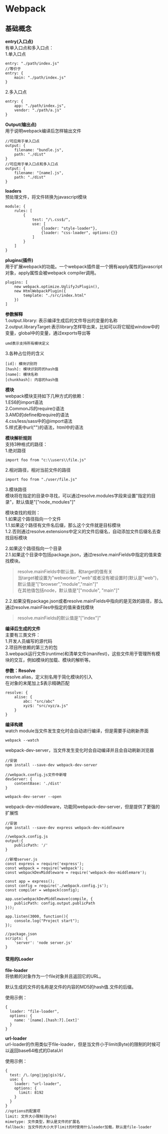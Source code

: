 # Webpack

## 基础概念
**entry(入口点)**  
有单入口点和多入口点：  
1.单入口点  

```
entry: "./path/index.js"
//等价于
entry: {
	main: "./path/index.js"
}
```

2.多入口点  

```
entry: {
	app: "./path/index.js",
    vendor: "./path/a.js"
}
```

**Output(输出点)**  
用于说明webpack编译后怎样输出文件  

```
//可应用于单入口点
output: {
	filename: "bundle.js",
    path: "./dist"
}
//可应用于单入口点和多入口点
output: {
	filename: "[name].js",
    path: "./dist"
}
```

**loaders**  
预处理文件，将文件转换为javascript模块  

```
module: {
	rules: [
		{
			test: "/\.css$/",
			use: [
				{loader: "style-loader"},
				{loader: "css-loader", options:{}}
			]
		}
	]
}
```

**plugins(插件)**  
用于扩展webpack的功能。一个webpack插件是一个拥有apply属性的javascript对象，apply属性会被webpack compiler调用。  

```
plugins: [
	new webpack.optimize.UglifyJsPlugin(),
	new HtmlWebpackPlugin({
		template: "./src/index.html"
	})
]
```

**参数解释**  
1.output.library: 表示编译生成后的文件导出的变量的名称  
2.output.libraryTarget:表示library怎样导出来，比如可以将它赋给window中的变量，global中的变量，通过exports导出等  

```
umd表示支持所有模块定义
```

3.各种占位符的含义  

```
[id]: 模块识别符
[hash]: 模块识别符的hash值
[name]: 模块名称
[chunkhash]: 内容的hash值
```

**模块**  
webpack模块支持如下几种方式的依赖：  
1.ES6的import语法  
2.CommonJS的require()语法  
3.AMD的define和require的语法  
4.css/less/sass中的@import语法  
5.样式表中url("")的语法，html中<img src="">的语法  


**模块解析规则**  
支持3种格式的路径：  
1.绝对路径  

```
import foo from "c:\\users\\file.js"
```

2.相对路径，相对当前文件的路径  

```
import foo from "./user/file.js"
```

3.模块路径  
模块将在指定的目录中寻找，可以通过resolve.modules字段来设置"指定的目录"，默认值是"["node_modules"]"  

模块查找的规则：  
1.如果这个路径指向一个文件  
1.1.如果这个路径有文件名后缀，那么这个文件就是目标模块  
1.2.否则通过resolve.extensions中定义的文件后缀名，自动添加文件后缀名去查找目标模块  

2.如果这个路径指向一个目录  
2.1.如果这个目录中包括package.json，通过resolve.mainFields中指定的值来查找模块。  
> resolve.mainFields中默认值，和target的值有关  
> 当target被设置为"webworker","web"或者没有被设置时(默认是"web")，默认值是"["browser","module","main"]"  
> 在其他值包括node，默认值是"["module", "main"]"

2.2.如果没有package.json或者resolve.mainFields中指向的是无效的路径，那么通过resolve.mainFiles中指定的值来查找模块  
> resolve.mainFields的默认值是"["index"]"

**编译后生成的文件**  
主要有三类文件：  
1.开发人员编写的源代码  
2.项目所依赖的第三方的包  
3.webpack运行文件(runtime)和清单文件(manifest)，这些文件用于管理所有模块的交互，例如模块的加载、模块的解析等。  


**参数：Resolve**  
resolve.alias，定义别名用于简化模块的引入  
在对象的末尾加上$表示精确匹配  

```
resolve: {
	alise: {
		abc: "src/abc"
        xyz$: "src/xyz/a.js"
	}
}
```


**编译构建**  
watch module当文件发生变化时会自动进行编译，但是需要手动刷新界面  

```
webpack --watch
```

webpack-dev-server，当文件发生变化时会自动编译并且会自动刷新浏览器  

```
//安装
npm install --save-dev webpack-dev-server

//webpack.config.js文件中新增
devServer: {
	contentBase: './dist'
}

webpack-dev-server --open

```

webpack-dev-middleware，功能同webpack-dev-server，但是提供了更强的扩展性  

```
//安装
npm install --save-dev express webpack-dev-middleware

//webpack.config.js
output:{
	publicPath: '/'
}

//新增server.js
const express = require('express');
const webpack = require('webpack');
const webpackDevMiddleware = require('webpack-dev-middlemare');

const app = express();
const config = require('./webpack.config.js');
const compiler = webpack(config);

app.use(webpackDevMiddlewave(compile, {
	publicPath: config.output.publicPath
}));

app.listen(3000, function(){
	console.log("Project start");
});

//package.json
scripts: {
	'server': 'node server.js'
}
```

#### 常用的Loader

**file-loader**  
将依赖的对象作为一个file对象并且返回它的URL。  

默认生成的文件的名称是文件的内容的MD5的hash值.文件的后缀。  

使用示例：  

```
{
  loader: "file-loader",
  options: {
    name: '[name].[hash:7].[ext]'
  }
}
```

**url-loader**  
url-loader的作用类似于file-loader，但是当文件小于limit(Byte)的限制的时候可以返回base64格式的DataUrl

使用示例：  

```
{
  test: /\.(png|jpg|gis)$/,
  use: {
    loader: "url-loader",
    options: {
      limit: 8192 
    }
  }
}
//options的配置项
limit: 文件大小限制(Byte)
mimetype: 文件类型，默认是文件的扩展名
fallback: 当文件的大小大于limit的时使用什么loader加载，默认是file-loader
```
